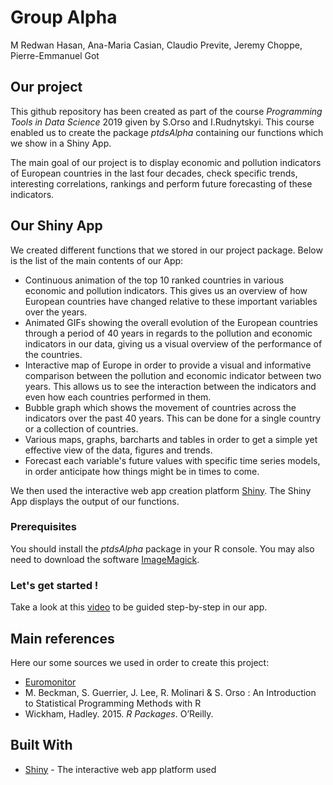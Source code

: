 # Group Alpha   

M Redwan Hasan, Ana-Maria Casian, Claudio Previte, Jeremy Choppe, Pierre-Emmanuel Got

## Our project

This github repository has been created as part of the course *Programming Tools in Data Science* 2019 given by S.Orso and I.Rudnytskyi. 
This course enabled us to create the package *ptdsAlpha* containing our functions which we show in a Shiny App.

The main goal of our project is to display economic and pollution indicators of European countries in the last four decades, check specific trends, interesting correlations, rankings and perform future forecasting of these indicators.

## Our Shiny App

We created different functions that we stored in our project package. Below is the list of the main contents of our App:

- Continuous animation of the top 10 ranked countries in various economic and pollution indicators. This gives us an overview of how European countries have changed relative to these important variables over the years.
- Animated GIFs showing the overall evolution of the European countries through a period of 40 years in regards to the pollution and economic indicators in our data, giving us a visual overview of the performance of the countries.
- Interactive map of Europe in order to provide a visual and informative comparison between the pollution and economic indicator between two years. This allows us to see the interaction between the indicators and even how each countries performed in them.
- Bubble graph which shows the movement of countries across the indicators over the past 40 years. This can be done for a single country or a collection of countries.
- Various maps, graphs, barcharts and tables in order to get a simple yet effective view of the data, figures and trends.
- Forecast each variable's future values with specific time series models, in order anticipate how things might be in times to come.

We then used the interactive web app creation platform [Shiny](https://shiny.rstudio.com/). The Shiny App displays the output of our functions.

### Prerequisites

You should install the *ptdsAlpha* package in your R console.
You may also need to download the software [ImageMagick](https://imagemagick.org/script/download.php). 

### Let's get started !

Take a look at this [video](https://www.youtube.com/watch?v=uEFZz1qXLwo&feature=youtu.be) to be guided step-by-step in our app.

## Main references

Here our some sources we used in order to create this project:  

* [Euromonitor](https://www.euromonitor.com/sign-in)
* M. Beckman, S. Guerrier, J. Lee, R. Molinari & S. Orso : An Introduction to Statistical Programming Methods with R
* Wickham, Hadley. 2015. *R Packages*. O’Reilly.

## Built With

* [Shiny](https://shiny.rstudio.com/) - The interactive web app platform used

